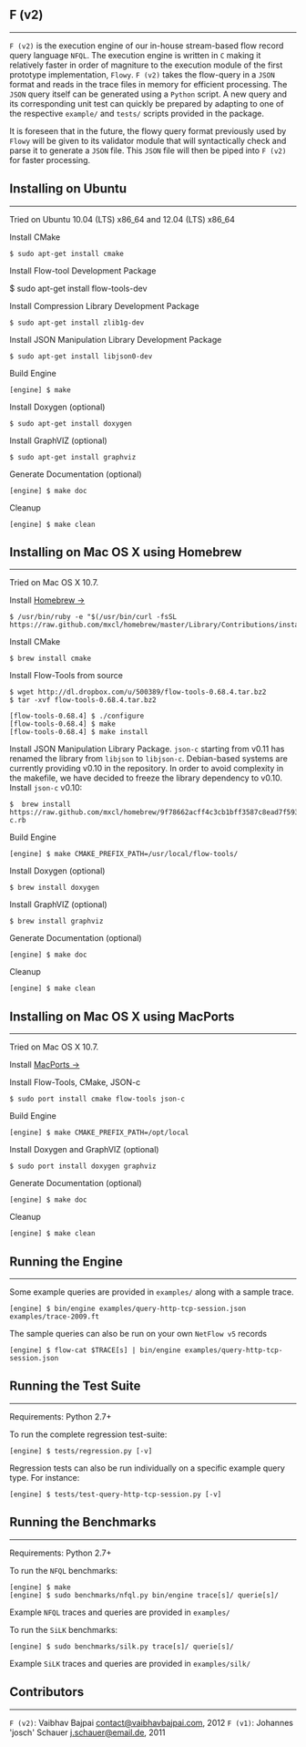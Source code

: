 F (v2)
--------------------
- - -

`F (v2)` is the execution engine of our in-house stream-based flow record
query language `NFQL`. The execution engine is written in `C` making it
relatively faster in order of magniture to the execution module of the
first prototype implementation, `Flowy`. `F (v2)` takes the flow-query
in a `JSON` format and reads in the trace files in memory for efficient
processing. The `JSON` query itself can be generated using a `Python`
script. A new query and its corresponding unit test can quickly be
prepared by adapting to one of the respective `example/` and `tests/`
scripts provided in the package.

It is foreseen that in the future, the flowy query format previously used
by `Flowy` will be given to its validator module that will syntactically
check and parse it to generate a `JSON` file. This `JSON` file will then
be piped into `F (v2)` for faster processing.


Installing on Ubuntu
--------------------
- - -

Tried on Ubuntu 10.04 (LTS) x86_64 and 12.04 (LTS) x86_64

Install CMake

	$ sudo apt-get install cmake

Install Flow-tool Development Package

  $ sudo apt-get install flow-tools-dev

Install Compression Library Development Package

	$ sudo apt-get install zlib1g-dev

Install JSON Manipulation Library Development Package

	$ sudo apt-get install libjson0-dev

Build Engine

	[engine] $ make

Install Doxygen (optional)

	$ sudo apt-get install doxygen

Install GraphVIZ (optional)

	$ sudo apt-get install graphviz

Generate Documentation (optional)

	[engine] $ make doc

Cleanup

	[engine] $ make clean



Installing on Mac OS X using Homebrew
-------------------------------------
- - -

Tried on Mac OS X 10.7.

Install [Homebrew &rarr;](http://mxcl.github.com/homebrew/)

	$ /usr/bin/ruby -e "$(/usr/bin/curl -fsSL https://raw.github.com/mxcl/homebrew/master/Library/Contributions/install_homebrew.rb)"

Install CMake

	$ brew install cmake

Install Flow-Tools from source

	$ wget http://dl.dropbox.com/u/500389/flow-tools-0.68.4.tar.bz2
	$ tar -xvf flow-tools-0.68.4.tar.bz2

	[flow-tools-0.68.4] $ ./configure
	[flow-tools-0.68.4] $ make
	[flow-tools-0.68.4] $ make install

Install JSON Manipulation Library Package. `json-c` starting from v0.11
has renamed the library from `libjson` to `libjson-c`. Debian-based
systems are currently providing v0.10 in the repository. In order to
avoid complexity in the makefile, we have decided to freeze the library
dependency to v0.10. Install `json-c` v0.10:

	$  brew install https://raw.github.com/mxcl/homebrew/9f78662acff4c3cb1bff3587c8ead7f5935925a9/Library/Formula/json-c.rb

Build Engine

	[engine] $ make CMAKE_PREFIX_PATH=/usr/local/flow-tools/


Install Doxygen (optional)

	$ brew install doxygen

Install GraphVIZ (optional)

	$ brew install graphviz

Generate Documentation (optional)

	[engine] $ make doc

Cleanup

	[engine] $ make clean


Installing on Mac OS X using MacPorts
-------------------------------------
- - -

Tried on Mac OS X 10.7.

Install [MacPorts &rarr;](http://guide.macports.org/#installing)

Install Flow-Tools, CMake, JSON-c

	$ sudo port install cmake flow-tools json-c

Build Engine

	[engine] $ make CMAKE_PREFIX_PATH=/opt/local

Install Doxygen and GraphVIZ (optional)

	$ sudo port install doxygen graphviz

Generate Documentation (optional)

	[engine] $ make doc

Cleanup

	[engine] $ make clean




Running the Engine
----------------------
- - -

Some example queries are provided in `examples/` along with a sample trace.

	[engine] $ bin/engine examples/query-http-tcp-session.json examples/trace-2009.ft

The sample queries can also be run on your own `NetFlow v5` records

	[engine] $ flow-cat $TRACE[s] | bin/engine examples/query-http-tcp-session.json


Running the Test Suite
----------------------
- - -

Requirements: Python 2.7+

To run the complete regression test-suite:

	[engine] $ tests/regression.py [-v]

Regression tests can also be run individually on a specific example query type. For instance:

	[engine] $ tests/test-query-http-tcp-session.py [-v]


Running the Benchmarks
----------------------
- - -

Requirements: Python 2.7+

To run the `NFQL` benchmarks:

	[engine] $ make
	[engine] $ sudo benchmarks/nfql.py bin/engine trace[s]/ querie[s]/

Example `NFQL` traces and queries are provided in `examples/`

To run the `SiLK` benchmarks:

	[engine] $ sudo benchmarks/silk.py trace[s]/ querie[s]/

Example `SiLK` traces and queries are provided in `examples/silk/`



Contributors
------------
- - -

`F (v2)`: Vaibhav Bajpai <contact@vaibhavbajpai.com>, 2012
`F (v1)`: Johannes 'josch' Schauer <j.schauer@email.de>, 2011
